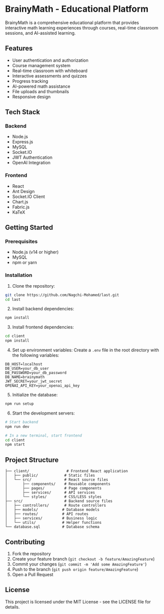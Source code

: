 # BrainyMath - Educational Platform

BrainyMath is a comprehensive educational platform that provides interactive math learning experiences through courses, real-time classroom sessions, and AI-assisted learning.

## Features

- User authentication and authorization
- Course management system
- Real-time classroom with whiteboard
- Interactive assessments and quizzes
- Progress tracking
- AI-powered math assistance
- File uploads and thumbnails
- Responsive design

## Tech Stack

### Backend

- Node.js
- Express.js
- MySQL
- Socket.IO
- JWT Authentication
- OpenAI Integration

### Frontend

- React
- Ant Design
- Socket.IO Client
- Chart.js
- Fabric.js
- KaTeX

## Getting Started

### Prerequisites

- Node.js (v14 or higher)
- MySQL
- npm or yarn

### Installation

1. Clone the repository:

```bash
git clone https://github.com/Nagchi-Mohamed/last.git
cd last
```

2. Install backend dependencies:

```bash
npm install
```

3. Install frontend dependencies:

```bash
cd client
npm install
```

4. Set up environment variables:
   Create a `.env` file in the root directory with the following variables:

```
DB_HOST=localhost
DB_USER=your_db_user
DB_PASSWORD=your_db_password
DB_NAME=brainymath
JWT_SECRET=your_jwt_secret
OPENAI_API_KEY=your_openai_api_key
```

5. Initialize the database:

```bash
npm run setup
```

6. Start the development servers:

```bash
# Start backend
npm run dev

# In a new terminal, start frontend
cd client
npm start
```

## Project Structure

```
├── client/                 # Frontend React application
│   ├── public/            # Static files
│   └── src/               # React source files
│       ├── components/    # Reusable components
│       ├── pages/         # Page components
│       ├── services/      # API services
│       └── styles/        # CSS/LESS styles
├── src/                   # Backend source files
│   ├── controllers/       # Route controllers
│   ├── models/           # Database models
│   ├── routes/           # API routes
│   ├── services/         # Business logic
│   └── utils/            # Helper functions
└── database.sql          # Database schema
```

## Contributing

1. Fork the repository
2. Create your feature branch (`git checkout -b feature/AmazingFeature`)
3. Commit your changes (`git commit -m 'Add some AmazingFeature'`)
4. Push to the branch (`git push origin feature/AmazingFeature`)
5. Open a Pull Request

## License

This project is licensed under the MIT License - see the LICENSE file for details.
